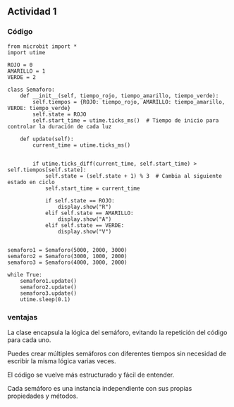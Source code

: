 ## Actividad 1
### Código
``` ph
from microbit import * 
import utime

ROJO = 0
AMARILLO = 1
VERDE = 2

class Semaforo:
    def __init__(self, tiempo_rojo, tiempo_amarillo, tiempo_verde):
        self.tiempos = {ROJO: tiempo_rojo, AMARILLO: tiempo_amarillo, VERDE: tiempo_verde}
        self.state = ROJO
        self.start_time = utime.ticks_ms()  # Tiempo de inicio para controlar la duración de cada luz
    
    def update(self):
        current_time = utime.ticks_ms()
        
       
        if utime.ticks_diff(current_time, self.start_time) > self.tiempos[self.state]:
            self.state = (self.state + 1) % 3  # Cambia al siguiente estado en ciclo
            self.start_time = current_time
            
            if self.state == ROJO:
                display.show("R")
            elif self.state == AMARILLO:
                display.show("A")
            elif self.state == VERDE:
                display.show("V")


semaforo1 = Semaforo(5000, 2000, 3000)
semaforo2 = Semaforo(3000, 1000, 2000)
semaforo3 = Semaforo(4000, 3000, 2000)

while True:
    semaforo1.update()
    semaforo2.update()
    semaforo3.update()
    utime.sleep(0.1)
```
### ventajas 
La clase encapsula la lógica del semáforo, evitando la repetición del código para cada uno.

Puedes crear múltiples semáforos con diferentes tiempos sin necesidad de escribir la misma lógica varias veces.

El código se vuelve más estructurado y fácil de entender.

Cada semáforo es una instancia independiente con sus propias propiedades y métodos.
